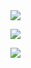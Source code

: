 <img src="https://capsule-render.vercel.app/api?type=waving&color=144000&height=250&section=header&fontColor=FFFFFF&text=Jeongkwang,%20Baek&fontSize=70" />

<a href="https://hits.seeyoufarm.com"><img src="https://hits.seeyoufarm.com/api/count/incr/badge.svg?url=https%3A%2F%2Fgithub.com%2FjaykayBaek&count_bg=%2379C83D&title_bg=%23555555&icon=sourcegraph.svg&icon_color=%23E7E7E7&title=hits&edge_flat=false"/></a>

 <a href="https://www.instagram.com/jaykaybaek/" target="_blank"><img src="https://img.shields.io/badge/000000?style=flat-square&logo=#E4405F&logoColor=white"/></a>

